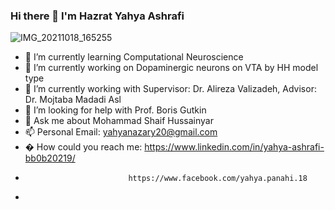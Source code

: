 ### Hi there 👋 I'm Hazrat Yahya Ashrafi
![IMG_20211018_165255](https://user-images.githubusercontent.com/66359010/138984924-d7281216-ef7e-4c40-854f-8170254b88c7.jpg)
- 🌱 I’m currently learning Computational Neuroscience 
- 🔭 I’m currently working on Dopaminergic neurons on VTA by HH model type
- 👯 I’m currently working with Supervisor: Dr. Alireza Valizadeh, Advisor: Dr. Mojtaba Madadi Asl
- 🤔 I’m looking for help with Prof. Boris Gutkin
- 💬 Ask me about Mohammad Shaif Hussainyar
- 📫 Personal Email: yahyanazary20@gmail.com
- � How could you reach me: https://www.linkedin.com/in/yahya-ashrafi-bb0b20219/
-                            https://www.facebook.com/yahya.panahi.18
- 
<!--
**yahya-ashrafi/yahya-ashrafi** is a ✨ _special_ ✨ repository because its `README.md` (this file) appears on your GitHub profile.




